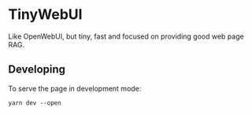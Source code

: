 # TinyWebUI

Like OpenWebUI, but tiny, fast and focused on providing good web page RAG.

## Developing

To serve the page in development mode:

    yarn dev --open
